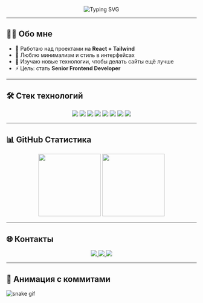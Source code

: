 <!-- Анимация текста -->
<p align="center">
  <img src="https://readme-typing-svg.herokuapp.com?font=Fira+Code&size=28&pause=1000&color=36BCF7&center=true&vCenter=true&width=700&lines=👋+Привет,+я+Marlenbek;💻+Frontend+Developer;🚀+React+%7C+%7C+JavaScript;✨+Создаю+стильные+и+адаптивные+сайты" alt="Typing SVG" />
</p>

---

## 🧑‍💻 Обо мне
- 🔭 Работаю над проектами на **React + Tailwind**  
- 🎨 Люблю минимализм и стиль в интерфейсах  
- 🌱 Изучаю новые технологии, чтобы делать сайты ещё лучше  
- ⚡ Цель: стать **Senior Frontend Developer**  

---

## 🛠️ Стек технологий  

<p align="center">
  <img src="https://img.shields.io/badge/-HTML5-E34F26?style=for-the-badge&logo=html5&logoColor=white" />
  <img src="https://img.shields.io/badge/-CSS3-1572B6?style=for-the-badge&logo=css3&logoColor=white" />
  <img src="https://img.shields.io/badge/-JavaScript-F7DF1E?style=for-the-badge&logo=javascript&logoColor=black" />
  <img src="https://img.shields.io/badge/-TypeScript-3178C6?style=for-the-badge&logo=typescript&logoColor=white" />
  <img src="https://img.shields.io/badge/-React-20232A?style=for-the-badge&logo=react&logoColor=61DAFB" />
  <img src="https://img.shields.io/badge/-Next.js-000000?style=for-the-badge&logo=next.js&logoColor=white" />
  <img src="https://img.shields.io/badge/-TailwindCSS-06B6D4?style=for-the-badge&logo=tailwindcss&logoColor=white" />
  <img src="https://img.shields.io/badge/-Figma-F24E1E?style=for-the-badge&logo=figma&logoColor=white" />
</p>

---

## 📊 GitHub Статистика  

<p align="center">
  <img src="https://github-readme-stats.vercel.app/api?username=Marlenbek&show_icons=true&theme=tokyonight&hide_border=true" height="165"/>
  <img src="https://github-readme-stats.vercel.app/api/top-langs/?username=Marlenbek&layout=compact&theme=tokyonight&hide_border=true" height="165"/>
</p>

---

## 🌐 Контакты  

<p align="center">
  <!-- Telegram -->
  <a href="https://t.me/marlenbek_03">
    <img src="https://img.shields.io/badge/Telegram-26A5E4?style=for-the-badge&logo=telegram&logoColor=white" />
  </a>

  <!-- WhatsApp -->
  <a href="https://wa.me/996224007631">
    <img src="https://img.shields.io/badge/WhatsApp-25D366?style=for-the-badge&logo=whatsapp&logoColor=white" />
  </a>

  <!-- Телефон (по клику набрать) -->
  <a href="tel:+996224007631">
    <img src="https://img.shields.io/badge/📞%20Позвонить-0A66C2?style=for-the-badge" />
  </a>
</p>

---

## 🐍 Анимация с коммитами  

![snake gif](https://github.com/Marlenbek/Marlenbek/blob/main/github-contribution-grid-snake.svg)

